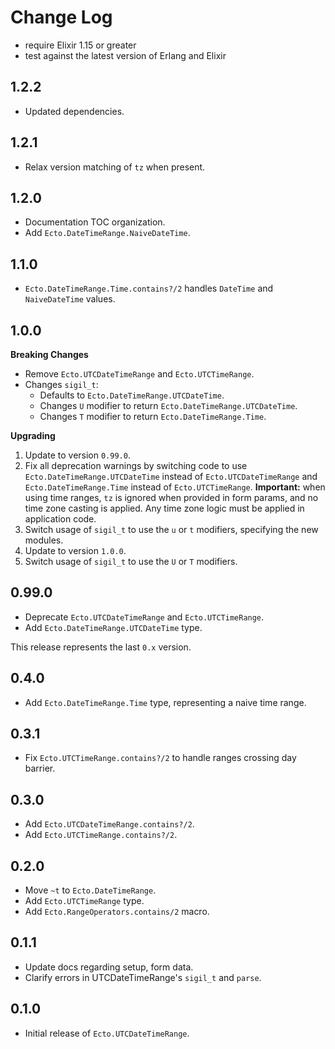 # Change Log

- require Elixir 1.15 or greater
- test against the latest version of Erlang and Elixir

## 1.2.2

- Updated dependencies.

## 1.2.1

- Relax version matching of `tz` when present.

## 1.2.0

- Documentation TOC organization.
- Add `Ecto.DateTimeRange.NaiveDateTime`.

## 1.1.0

- `Ecto.DateTimeRange.Time.contains?/2` handles `DateTime` and `NaiveDateTime` values.

## 1.0.0

**Breaking Changes**

- Remove `Ecto.UTCDateTimeRange` and `Ecto.UTCTimeRange`.
- Changes `sigil_t`:
  - Defaults to `Ecto.DateTimeRange.UTCDateTime`.
  - Changes `U` modifier to return `Ecto.DateTimeRange.UTCDateTime`.
  - Changes `T` modifier to return `Ecto.DateTimeRange.Time`.

**Upgrading**

1. Update to version `0.99.0`.
1. Fix all deprecation warnings by switching code to use `Ecto.DateTimeRange.UTCDateTime` instead of
  `Ecto.UTCDateTimeRange` and `Ecto.DateTimeRange.Time` instead of `Ecto.UTCTimeRange`. **Important:**
  when using time ranges, `tz` is ignored when provided in form params, and no time zone casting is
  applied. Any time zone logic must be applied in application code.
1. Switch usage of `sigil_t` to use the `u` or `t` modifiers, specifying the new modules.
1. Update to version `1.0.0`.
1. Switch usage of `sigil_t` to use the `U` or `T` modifiers.

## 0.99.0

- Deprecate `Ecto.UTCDateTimeRange` and `Ecto.UTCTimeRange`.
- Add `Ecto.DateTimeRange.UTCDateTime` type.

This release represents the last `0.x` version.

## 0.4.0

- Add `Ecto.DateTimeRange.Time` type, representing a naive time range.

## 0.3.1

- Fix `Ecto.UTCTimeRange.contains?/2` to handle ranges crossing day barrier.

## 0.3.0

- Add `Ecto.UTCDateTimeRange.contains?/2`.
- Add `Ecto.UTCTimeRange.contains?/2`.

## 0.2.0

- Move `~t` to `Ecto.DateTimeRange`.
- Add `Ecto.UTCTimeRange` type.
- Add `Ecto.RangeOperators.contains/2` macro.

## 0.1.1

- Update docs regarding setup, form data.
- Clarify errors in UTCDateTimeRange's `sigil_t` and `parse`.

## 0.1.0

- Initial release of `Ecto.UTCDateTimeRange`.

